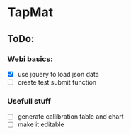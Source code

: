 # TapMat

## ToDo:

### Webi basics:

- [x] use jquery to load json data
- [ ] create test submit function

### Usefull stuff

- [ ] generate callibration table and chart
- [ ] make it editable
